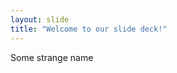 ```yaml
---
layout: slide
title: "Welcome to our slide deck!"
---
```

Some strange name
<!--
![Robotocat](https://octodex.github.com/images/Robotocat.png)
{: .center}
-->
